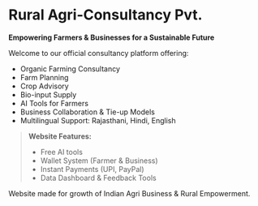 # Rural Agri-Consultancy Pvt.

**Empowering Farmers & Businesses for a Sustainable Future**

Welcome to our official consultancy platform offering:

- Organic Farming Consultancy  
- Farm Planning  
- Crop Advisory  
- Bio-input Supply  
- AI Tools for Farmers  
- Business Collaboration & Tie-up Models  
- Multilingual Support: Rajasthani, Hindi, English  

> **Website Features:**  
> - Free AI tools  
> - Wallet System (Farmer & Business)  
> - Instant Payments (UPI, PayPal)  
> - Data Dashboard & Feedback Tools  

Website made for growth of Indian Agri Business & Rural Empowerment.

